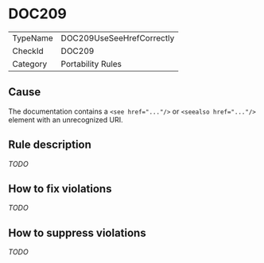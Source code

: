 # DOC209

<table>
<tr>
  <td>TypeName</td>
  <td>DOC209UseSeeHrefCorrectly</td>
</tr>
<tr>
  <td>CheckId</td>
  <td>DOC209</td>
</tr>
<tr>
  <td>Category</td>
  <td>Portability Rules</td>
</tr>
</table>

## Cause

The documentation contains a `<see href="..."/>` or `<seealso href="..."/>` element with an unrecognized URI.

## Rule description

*TODO*

## How to fix violations

*TODO*

## How to suppress violations

*TODO*
